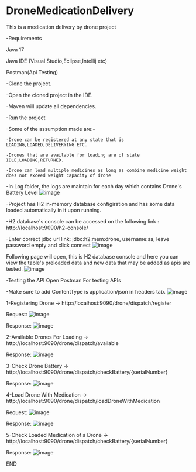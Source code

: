 # DroneMedicationDelivery
This is a medication delivery by drone project


-Requirements

  Java 17
  
  Java IDE (Visual Studio,Eclipse,Intellij etc)
  
  Postman(Api Testing)

-Clone the project. 

-Open the cloned project in the IDE.

-Maven will update all dependencies.

-Run the project

-Some of the assumption made are:-
    
    -Drone can be registered at any state that is LOADING,LOADED,DELIVERYING ETC.
    
    -Drones that are available for loading are of state IDLE,LOADING,RETURNED.
    
    -Drone can load multiple medicines as long as combine medicine weight does not exceed weight capacity of drone
    
-In Log folder, the logs are maintain for each day which contains Drone's Battery Level
![image](https://user-images.githubusercontent.com/30953824/189738642-fa093b8e-d1bd-4e22-b38c-07d92196442e.png)


-Project has H2 in-memory database configiration and has some data loaded automatically in it upon running.
  
  -H2 database's console can be accessed on the following link :
                    http://localhost:9090/h2-console/
  
  -Enter correct jdbc url link: jdbc:h2:mem:drone, username:sa, leave password empty and click connect
     ![image](https://user-images.githubusercontent.com/30953824/189734258-4d7d18dd-ebe3-40d6-af60-d795de4de805.png)

Following page will open, this is H2 database console and here you can view the table's preloaded data and new data that may be added as apis are tested.
![image](https://user-images.githubusercontent.com/30953824/189734681-950db963-b426-43d7-837a-e37b5b831c37.png)


-Testing the API
  Open Postman For testing APIs

  -Make sure to add ContentType is application/json in headers tab.
  ![image](https://user-images.githubusercontent.com/30953824/189733506-23ae444b-359c-4bdd-aa15-8ed9c5266dd6.png)

  1-Registering Drone -> http://localhost:9090/drone/dispatch/register
  
  Request:
  ![image](https://user-images.githubusercontent.com/30953824/189734966-4331ece7-53d8-46e8-9828-38c6cd819390.png)
  
  Response:
  ![image](https://user-images.githubusercontent.com/30953824/189735045-31d878de-cc30-44d3-9476-f1f702c32662.png)

  2-Available Drones For Loading -> http://localhost:9090/drone/dispatch/available
  
  Response:
  ![image](https://user-images.githubusercontent.com/30953824/189735378-b68b9afd-47d0-457f-9840-c47a10d8d3c4.png)

  3-Check Drone Battery -> http://localhost:9090/drone/dispatch/checkBattery/{serialNumber}
  
  Response:
  ![image](https://user-images.githubusercontent.com/30953824/189735577-c1694b27-f022-4f90-a09e-82e9b1efd1c0.png)

  4-Load Drone With Medication -> http://localhost:9090/drone/dispatch/loadDroneWithMedication
  
  Request:
  ![image](https://user-images.githubusercontent.com/30953824/189736253-42d2b7fc-9967-4345-b881-5329ff985c87.png)
  
  Response:
  ![image](https://user-images.githubusercontent.com/30953824/189736353-f2dca11c-2bcb-421d-9418-974836ba48ff.png)

  5-Check Loaded Medication of a Drone -> http://localhost:9090/drone/dispatch/checkBattery/{serialNumber}
  
  Response:
  ![image](https://user-images.githubusercontent.com/30953824/189737119-e46701b0-783e-4573-85a1-eebc2543955a.png)

END
